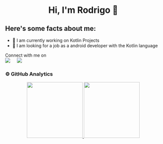 <div align="center">
<h1 align="center">Hi, I'm Rodrigo 👋</h1>
</div>

## Here's some facts about me:
- 🔭 I am currently working on Kotlin Projects
- 💼 I am looking for a job as a android developer with the Kotlin language

<p>Connect with me on
<br>
<a target="_blank" href="https://www.linkedin.com/in/rodrigogonzalezjoaquin/"><img src="https://img.shields.io/badge/-LinkedIn-0077B5?style=for-the-badge&logo=Linkedin&logoColor=white"></img></a>
&emsp;
<a target="_blank" href="mailto:rodrigogonzalezjoaquin@gmail.com"
><img src="https://img.shields.io/badge/-Gmail-D14836?style=for-the-badge&logo=Gmail&logoColor=white"></img></a>
&emsp;
   
### ⚙️ GitHub Analytics
<div align="center">
  <a href="https://github.com/rodrigoGonJoa">
  <img height="180em" src="https://github-readme-stats-eight-theta.vercel.app/api?username=rodrigoGonJoa&show_icons=true&theme=algolia&include_all_commits=true&count_private=true"/>
  <img height="180em" src="https://github-readme-stats-eight-theta.vercel.app/api/top-langs/?username=rodrigoGonJoa&layout=compact&langs_count=8&theme=algolia"/>
</a>
</div>

